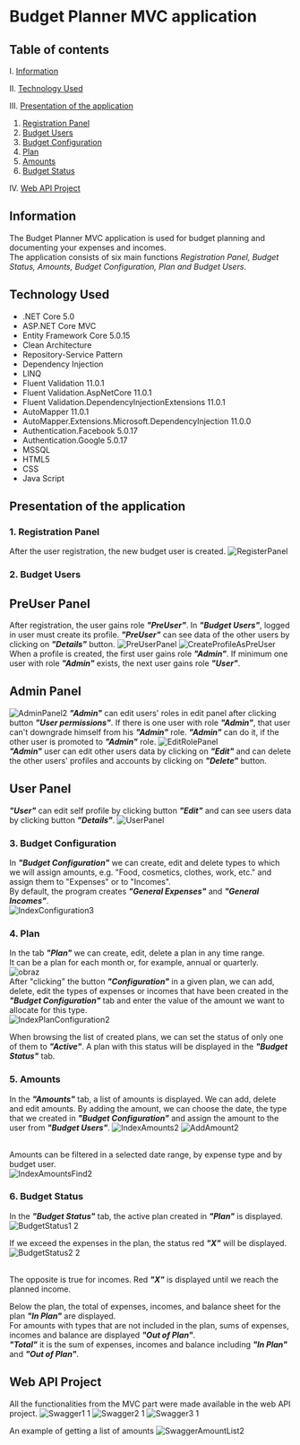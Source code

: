 # Budget Planner MVC application

## Table of contents
I. [Information](#information)

II. [Technology Used](#technology-used)

III. [Presentation of the application](#presentation-of-the-application)
1. [Registration Panel](#1registration-panel)
2. [Budget Users](#2budget-users)
3. [Budget Configuration](#3budget-configuration)
4. [Plan](#4plan)
5. [Amounts](#5amounts)
6. [Budget Status](#6budget-status)

IV. [Web API Project](#web-api-project)

## Information
The Budget Planner MVC application is used for budget planning and documenting your expenses and incomes. <br> The application consists of six main functions _Registration Panel, Budget Status, Amounts, Budget Configuration, Plan and Budget Users_.


## Technology Used
* .NET Core 5.0
* ASP.NET Core MVC
* Entity Framework Core 5.0.15
* Clean Architecture
* Repository-Service Pattern
* Dependency Injection
* LINQ
* Fluent Validation 11.0.1
* Fluent Validation.AspNetCore 11.0.1
* Fluent Validation.DependencyInjectionExtensions 11.0.1
* AutoMapper 11.0.1
* AutoMapper.Extensions.Microsoft.DependencyInjection 11.0.0
* Authentication.Facebook 5.0.17
* Authentication.Google 5.0.17
* MSSQL
* HTML5
* CSS
* Java Script
## Presentation of the application

### **1.	Registration Panel**

After the user registration, the new budget user is created.
![RegisterPanel](https://user-images.githubusercontent.com/95985120/184502174-cd2ecf82-b9d3-4636-a383-f3bc212076fd.png)

### **2.	Budget Users**

## **PreUser Panel** ##
After registration, the user gains role **_"PreUser"_**. In **_"Budget Users"_**, logged in user must create its profile. **_"PreUser"_** can see data of the other users by clicking on **_"Details"_** button.
![PreUserPanel](https://user-images.githubusercontent.com/95985120/184502402-7251f4e0-e86c-45b5-86ae-1c3858d3209d.png)
![CreateProfileAsPreUser](https://user-images.githubusercontent.com/95985120/184502414-5e633b91-22db-4dc1-a935-eca722dd6b00.png)
<br> When a profile is created, the first user gains role **_"Admin"_**. If minimum one user with role **_"Admin"_** exists, the next user gains role **_"User"_**. </br>

## **Admin Panel** ##
![AdminPanel2](https://user-images.githubusercontent.com/95985120/184503026-9e940adf-5332-44e9-83f4-a6c8541283e6.png)
**_"Admin"_** can edit users' roles in edit panel after clicking button **_"User permissions"_**. 
If there is one user with role **_"Admin"_**, that user can't downgrade himself from his **_"Admin"_** role. **_"Admin"_** can do it, if the other user is promoted to **_"Admin"_** role.
![EditRolePanel](https://user-images.githubusercontent.com/95985120/184503698-80e2810e-1c3b-4a61-8741-8e32d29c7775.png)
<br> **_"Admin"_** user can edit other users data by clicking on **_"Edit"_** and can delete the other users' profiles and accounts by clicking on **_"Delete"_** button. </br>

## **User Panel** ##
**_"User"_** can edit self profile by clicking button **_"Edit"_** and can see users data by clicking button **_"Details"_**.
![UserPanel](https://user-images.githubusercontent.com/95985120/184503847-3d3b6403-29a8-4f86-9614-d5dac5f72f30.png)

### **3.	Budget Configuration** 

In **_"Budget Configuration"_** we can create, edit and delete types to which we will assign amounts, e.g. "Food, cosmetics, clothes, work, etc." and assign them to "Expenses" or to "Incomes".
<br> By default, the program creates **_"General Expenses"_** and **_"General Incomes"_**. </br>
![IndexConfiguration3](https://user-images.githubusercontent.com/95985120/184504093-8b3399b0-1013-4e90-b6c4-88d00e3687c0.png)

### **4.	Plan**

In the tab **_"Plan"_** we can create, edit, delete a plan in any time range.
<br> It can be a plan for each month or, for example, annual or quarterly. </br>
![obraz](https://user-images.githubusercontent.com/95985120/184504197-da76e4a3-35ac-4ba2-a89f-3ed2201b4aaa.png)
<br> After "clicking" the button **_"Configuration"_** in a given plan, we can add, delete, edit the types of expenses or incomes that have been created in the **_"Budget Configuration"_** tab and enter the value of the amount we want to allocate for this type. </br>
![IndexPlanConfiguration2](https://user-images.githubusercontent.com/95985120/184504573-c772308a-d5ec-4da1-81a2-f2642b6e5b96.png)


When browsing the list of created plans, we can set the status of only one of them to **_"Active"_**. A plan with this status will be displayed in the **_"Budget Status"_** tab.

### **5.	Amounts**

In the **_"Amounts"_** tab, a list of amounts is displayed. We can add, delete and edit amounts. By adding the amount, we can choose the date, the type that we created in **_"Budget Configuration"_** and assign the amount to the user from **_"Budget Users"_**.
![IndexAmounts2](https://user-images.githubusercontent.com/95985120/184504932-ccc028f0-c53f-47bc-91cf-024a5ef3de74.png)
![AddAmount2](https://user-images.githubusercontent.com/95985120/184504938-8f4dd656-c289-42ce-9fe4-654b405d54e3.png)

<br> Amounts can be filtered in a selected date range, by expense type and by budget user. </br>
![IndexAmountsFind2](https://user-images.githubusercontent.com/95985120/184504945-fe75a820-06dd-451b-96cd-0b6a0aa47e17.png)

### **6.	Budget Status**

In the **_"Budget Status"_** tab, the active plan created in **_"Plan"_** is displayed.
![BudgetStatus1 2](https://user-images.githubusercontent.com/95985120/184505161-e332f67b-cd74-4177-b660-b98a6b88fc6c.png)

If we exceed the expenses in the plan, the status red **_"X"_** will be displayed.
![BudgetStatus2 2](https://user-images.githubusercontent.com/95985120/184505169-051d613d-0196-4503-8c8f-8d4062686a54.png)

<br> The opposite is true for incomes. Red **_"X"_** is displayed until we reach the planned income. </br>

Below the plan, the total of expenses, incomes, and balance sheet for the plan **_"In Plan"_** are displayed.
<br> For amounts with types that are not included in the plan, sums of expenses, incomes and balance are displayed **_"Out of Plan"_**. </br>
**_"Total"_** it is the sum of expenses, incomes and balance including **_"In Plan"_** and **_"Out of Plan"_**.

## Web API Project

All the functionalities from the MVC part were made available in the web API project.
![Swagger1 1](https://user-images.githubusercontent.com/95985120/196038623-005063ee-7cc2-4cb3-9f54-a3054912c302.png)
![Swagger2 1](https://user-images.githubusercontent.com/95985120/196038628-4b5ac2cb-7127-46b9-94db-cb64ed639c4a.png)
![Swagger3 1](https://user-images.githubusercontent.com/95985120/196038630-4697ea1c-c9be-4303-95a7-af198b101da2.png)

An example of getting a list of amounts
![SwaggerAmountList2](https://user-images.githubusercontent.com/95985120/196038641-597a9436-86a8-41b2-b76e-7ba3312e4859.png)

